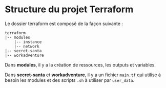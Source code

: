 # Structure du projet Terraform

Le dossier terraform est composé de la façon suivante :
    
    terraform
    |-- modules
        |-- instance
        |-- network
    |-- secret-santa
    |-- workadventure

Dans **modules**, il y a la création de ressources, les outputs et variables.

Dans **secret-santa** et **workadventure**, il y a un fichier `main.tf` qui utilise à besoin les modules et des scripts `.sh` à utiliser par `user_data`.